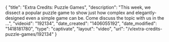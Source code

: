 {
    "title": "Extra Credits: Puzzle Games",
    "description": "This week, we dissect a popular puzzle game to show just how complex and elegantly-designed even a simple game can be. Come discuss the topic with us in the ...",
    "videoid": "192134",
    "date_created": "1406055192",
    "date_modified": "1418181780",
    "type": "captivate",
    "layout": "video",
    "url": "\/v\/extra-credits-puzzle-games\/192134"
}